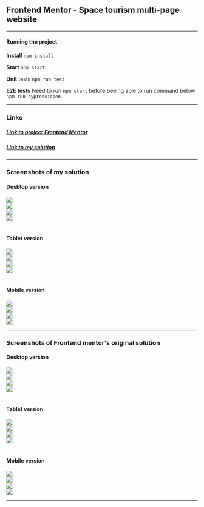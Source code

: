 ## Frontend Mentor - Space tourism multi-page website

---

#### Running the project

**Install** `npm install`

**Start** `npm start`

**Unit** tests `npm run test`

**E2E tests** Need to run `npm start` before beeing able to run command below `npm run cypress:open`

---

### Links

##### [Link to project Frontend Mentor](https://www.frontendmentor.io/challenges/space-tourism-multipage-website-gRWj1URZ3)

<!-- prettier-ignore -->
##### [Link to my solution](https://holmar-space-tourism.netlify.app/)

---

### Screenshots of my solution

#### Desktop version

<img src="./src/assets/design/mine/desktop-home.jpg" />
<br>
<img src="./src/assets/design/mine/desktop-dest.jpg"/>
<br>
<img src="./src/assets/design/mine/desktop-crew.jpg"/>
<br>
<img src="./src/assets/design/mine/desktop-tech.jpg"/>
<br><br>

#### Tablet version

<img src="./src/assets/design/mine/tablet-home.jpg" />
<br>
<img src="./src/assets/design/mine/tablet-dest.jpg"/>
<br>
<img src="./src/assets/design/mine/tablet-crew.jpg"/>
<br>
<img src="./src/assets/design/mine/tablet-tech.jpg"/>
<br><br>

#### Mobile version

<img src="./src/assets/design/mine/mobile-home.jpg" />
<br>
<img src="./src/assets/design/mine/mobile-dest.jpg"/>
<br>
<img src="./src/assets/design/mine/mobile-crew.jpg"/>
<br>
<img src="./src/assets/design/mine/mobile-tech.jpg"/>

---

### Screenshots of Frontend mentor's original solution

#### Desktop version

<img src="./src/assets/design/or/Desktop-Home.jpg" />
<br>
<img src="./src/assets/design/or/Desktop-Destination.png"/>
<br>
<img src="./src/assets/design/or/Desktop-Crew.png"/>
<br>
<img src="./src/assets/design/or/Desktop-Technology.png"/>
<br><br>

#### Tablet version

<img src="./src/assets/design/or/Tablet-Home.png" />
<br>
<img src="./src/assets/design/or/Tablet-Destination.png"/>
<br>
<img src="./src/assets/design/or/Tablet-Crew.jpg"/>
<br>
<img src="./src/assets/design/or/Tablet-Technology.jpg"/>
<br><br>

#### Mobile version

<img src="./src/assets/design/or/Mobile-Home.png" />
<br>
<img src="./src/assets/design/or/Mobile-Destination.jpg"/>
<br>
<img src="./src/assets/design/or/Mobile-Crew.jpg"/>
<br>
<img src="./src/assets/design/or/Mobile-Technology.jpg"/>

---
